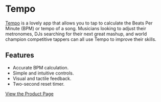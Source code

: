 Tempo
=====

[Tempo](https://play.google.com/store/apps/details?id=com.javonharper.tempo) is a lovely app that allows you to tap to calculate the Beats Per Minute (BPM) or tempo of a song.
Musicians looking to adjust their metronomes, DJs searching for their next great mashup, and world champion competitive tappers can all use Tempo to improve their skills.

Features
----

* Accurate BPM calculation.
* Simple and intuitive controls.
* Visual and tactile feedback.
* Two-second reset timer.

[View the Product Page](https://play.google.com/store/apps/details?id=com.javonharper.tempo)
